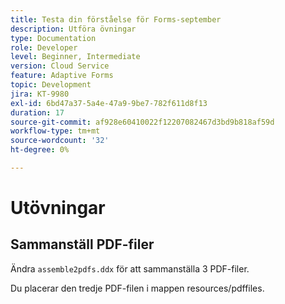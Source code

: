 ```yaml
---
title: Testa din förståelse för Forms-september
description: Utföra övningar
type: Documentation
role: Developer
level: Beginner, Intermediate
version: Cloud Service
feature: Adaptive Forms
topic: Development
jira: KT-9980
exl-id: 6bd47a37-5a4e-47a9-9be7-782f611d8f13
duration: 17
source-git-commit: af928e60410022f12207082467d3bd9b818af59d
workflow-type: tm+mt
source-wordcount: '32'
ht-degree: 0%

---
```


# Utövningar

## Sammanställ PDF-filer

Ändra `assemble2pdfs.ddx` för att sammanställa 3 PDF-filer.

Du placerar den tredje PDF-filen i mappen resources/pdffiles.
